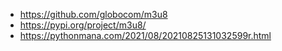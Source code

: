- https://github.com/globocom/m3u8
- https://pypi.org/project/m3u8/
- https://pythonmana.com/2021/08/20210825131032599r.html

